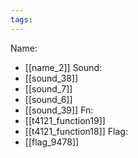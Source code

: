 ```yaml
---
tags:
---
```

Name:
- [[name_2]]
Sound:
- [[sound_38]]
- [[sound_7]]
- [[sound_6]]
- [[sound_39]]
Fn:
- [[t4121_function19]]
- [[t4121_function18]]
Flag:
- [[flag_9478]]
